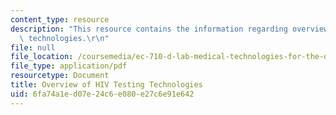 ```yaml
---
content_type: resource
description: "This resource contains the information regarding overview of HIV testing\
  \ technologies.\r\n"
file: null
file_location: /coursemedia/ec-710-d-lab-medical-technologies-for-the-developing-world-spring-2010/6fa74a1ed07e24c6e080e27c6e91e642_MITEC_710S10_rd5_hiv_tst.pdf
file_type: application/pdf
resourcetype: Document
title: Overview of HIV Testing Technologies
uid: 6fa74a1e-d07e-24c6-e080-e27c6e91e642
---
```

